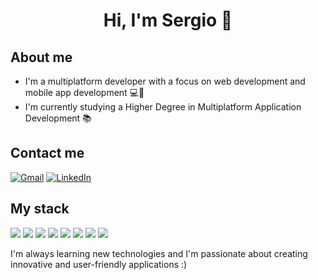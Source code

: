 <h1 align="center">Hi, I'm Sergio 👋  </h1>                    
             
## About me        
- I'm a multiplatform developer with a focus on web development and mobile app development 💻📱       
- I'm currently studying a Higher Degree in Multiplatform Application Development 📚    

## Contact me  
[![Gmail](https://img.shields.io/badge/Gmail-D14836?style=for-the-badge&logo=gmail&logoColor=white)](mailto:sergio3vd@gmail.com)
[![LinkedIn](https://img.shields.io/badge/LinkedIn-0077B5?style=for-the-badge&logo=linkedin&logoColor=white)](https://www.linkedin.com/in/sergio-vigil-d%C3%ADaz/)

## My stack
<img src="https://img.shields.io/badge/HTML5-E34F26?style=for-the-badge&logo=html5&logoColor=white"> <img src="https://img.shields.io/badge/CSS3-1572B6?style=for-the-badge&logo=css3&logoColor=white"> <img src="https://img.shields.io/badge/Bootstrap-563D7C?style=for-the-badge&logo=bootstrap&logoColor=white"> <img src="https://img.shields.io/badge/JavaScript-F7DF1E?style=for-the-badge&logo=javascript&logoColor=black"> <img src="https://img.shields.io/badge/TypeScript-007ACC?style=for-the-badge&logo=typescript&logoColor=white"> <img src="https://img.shields.io/badge/Angular-DD0031?style=for-the-badge&logo=angular&logoColor=white"> <img src="https://img.shields.io/badge/Java-ED8B00?style=for-the-badge&logo=openjdk&logoColor=white"> <img src="https://img.shields.io/badge/MySQL-00000F?style=for-the-badge&logo=mysql&logoColor=white"> 

I'm always learning new technologies and I'm passionate about creating innovative and user-friendly applications :)

